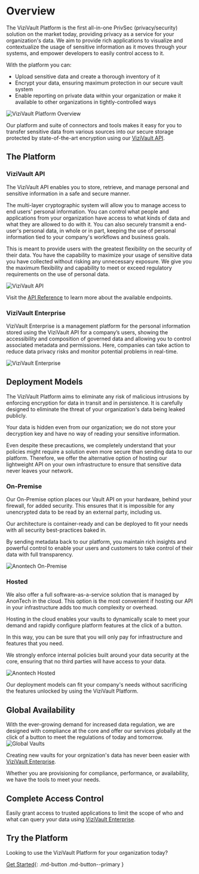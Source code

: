 # Overview
The ViziVault Platform is the first all-in-one PrivSec (privacy/security) solution on the market today, providing privacy as a service for your organization's data. We aim to provide rich applications to visualize and contextualize the usage of sensitive information as it moves through your systems, and empower developers to easily control access to it.

With the platform you can:

* Upload sensitive data and create a thorough inventory of it
* Encrypt your data, ensuring maximum protection in our secure vault system
* Enable reporting on private data within your organization or make it available to other organizations in tightly-controlled ways

![ViziVault Platform Overview](assets/images/anontech-overview-no-data.png)

Our platform and suite of connectors and tools makes it easy for you to transfer sensitive data from various sources into our secure storage protected by state-of-the-art encryption using our [ViziVault API](#vizivault-api).

## The Platform

### ViziVault API

The ViziVault API enables you to store, retrieve, and manage personal and sensitive information in a safe and secure manner.

The multi-layer cryptographic system will allow you to manage access to end users' personal information. You can control what people and applications from your organization have access to what kinds of data and what they are allowed to do with it. You can also securely transmit a end-user's personal data, in whole or in part, keeping the use of personal information tied to your company's workflows and business goals.

This is meant to provide users with the greatest flexibility on the security of their data. You have the capability to maximize your usage of sensitive data you have collected without risking any unnecessary exposure. We give you the maximum flexibility and capability to meet or exceed regulatory requirements on the use of personal data.

![ViziVault API](assets/images/vault-api-docs.png)

Visit the [API Reference](/api/endpoints/) to learn more about the available endpoints.

### ViziVault Enterprise

ViziVault Enterprise is a management platform for the personal information stored using the ViziVault API for a company’s users, showing the accessibility and composition of governed data and allowing you to control associated metadata and permissions. Here, companies can take action to reduce data privacy risks and monitor potential problems in real-time.

![ViziVault Enterprise](assets/images/vizivault-enterprise.png)

## Deployment Models
The ViziVault Platform aims to eliminate any risk of malicious intrusions by enforcing encryption for data in transit and in persistence. It is carefully designed to eliminate the threat of your organization's data being leaked publicly.

Your data is hidden even from our organization; we do not store your decryption key and have no way of reading your sensitive information.

Even despite these precautions, we completely understand that your policies might require a solution even more secure than sending data to our platform. Therefore, we offer the alternative option of hosting our lightweight API on your own infrastructure to ensure that sensitive data never leaves your network.

### On-Premise
Our On-Premise option places our Vault API on your hardware, behind your firewall, for added security. This ensures that it is impossible for any unencrypted data to be read by an external party, including us.

Our architecture is container-ready and can be deployed to fit your needs with all security best-practices baked in.

By sending metadata back to our platform, you maintain rich insights and powerful control to enable your users and customers to take control of their data with full transparency.

![Anontech On-Premise](assets/images/anontech-onprem.png)

### Hosted
We also offer a full software-as-a-service solution that is managed by AnonTech in the cloud. This option is the most convenient if hosting our API in your infrastructure adds too much complexity or overhead.

Hosting in the cloud enables your vaults to dynamically scale to meet your demand and rapidly configure platform features at the click of a button.

In this way, you can be sure that you will only pay for infrastructure and features that you need.

We strongly enforce internal policies built around your data security at the core, ensuring that no third parties will have access to your data.

![Anontech Hosted](assets/images/anontech-hosted.png)

Our deployment models can fit your company's needs without sacrificing the features unlocked by using the ViziVault Platform.

## Global Availability
With the ever-growing demand for increased data regulation, we are designed with compliance at the core and offer our services globally at the click of a button to meet the regulations of today and tomorrow.
![Global Vaults](assets/images/anontech-geovaults.png)

Creating new vaults for your orgnization's data has never been easier with [ViziVault Enterprise](/vizivault-enterprise/overview).

Whether you are provisioning for compliance, performance, or availability, we have the tools to meet your needs.

## Complete Access Control
Easily grant access to trusted applications to limit the scope of who and what can query your data using [ViziVault Enterprise](/vizivault-enterprise/overview).

## Try the Platform
Looking to use the ViziVault Platform for your organization today?

[Get Started](getting-started){: .md-button .md-button--primary }

